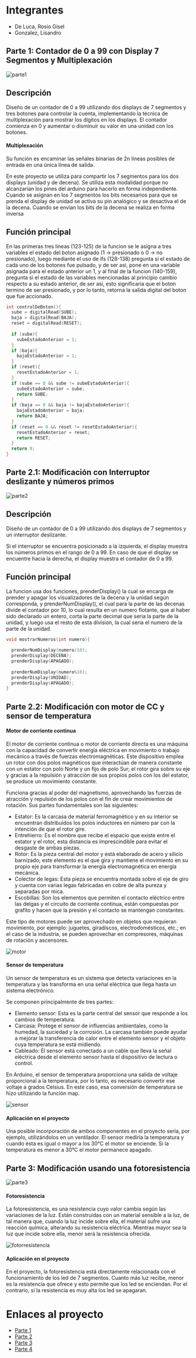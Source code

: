 # Integrantes
* De Luca, Rosio Gisel
* Gonzalez, Lisandro

## Parte 1: Contador de 0 a 99 con Display 7 Segmentos y Multiplexación

![parte1](https://github.com/Rosiodl/ProyectosArduino/assets/89924780/6f87e4b6-81fa-4c9a-9c62-e31ac41ab8ea)


## Descripción
Diseño de un contador de 0 a 99 utilizando dos displays de 7 segmentos y tres botones para
controlar la cuenta, implementando la técnica de multiplexación para mostrar los dígitos
en los displays. El contador comienza en 0 y aumentar o disminuir su valor en una unidad con los botones.

#### Multiplexación
Su función es encaminar las señales binarias de 2n líneas posibles de entrada en una única línea de salida. 

En este proyecto se utiliza para compartir los 7 segmentos para los dos displays (unidad y de decena). 
Se utiliza esta modalidad porque no alcanzarían los pines del arduino para hacerlo en forma independiente.
Cuando se asignan en los 7 segmentos los bits necesarios para que se prenda el display de unidad se activa su pin analógico y se desactiva el de la decena. 
Cuando se envian los bits de la decena se realiza en forma inversa

## Función principal

En las primeras tres lineas (123-125) de la funcion se le asigna a tres variables el estado del boton asignado (1 -> presionado o 0 -> no presionado), 
luego mediante el uso de ifs (128-138) pregunta si el estado de cada uno de los botones fue pulsado, y de ser asi, pone en una variable asignada para 
el estado anterior un 1, y al final de la funcion (140-159), pregunta si el estado de las variables mencionadas al principio cambio respecto a su 
estado anterior, de ser asi, esto significaria que el boton termino de ser presionado, y por lo tanto, retorna la salida digital del boton que fue 
accionado.

```C
int controlDeBoton(){
  sube = digitalRead(SUBE);
  baja = digitalRead(BAJA);
  reset = digitalRead(RESET);
  
  if (sube){
    subeEstadoAnterior = 1;
  }
  if (baja){
    bajaEstadoAnterior = 1;
  }
  if (reset){
    resetEstadoAnterior = 1;
  }  
  if (sube == 0 && sube != subeEstadoAnterior){
    subeEstadoAnterior = sube;
    return SUBE;
  }
  if (baja == 0 && baja != bajaEstadoAnterior){
    bajaEstadoAnterior = baja;
    return BAJA;
  }
  if (reset == 0 && reset != resetEstadoAnterior){
    resetEstadoAnterior = reset;
    return RESET;
  }  
  return 0;
}
```


## Parte 2.1: Modificación con Interruptor deslizante y números primos

![parte2](https://github.com/Rosiodl/ProyectosArduino/assets/89924780/20702a09-b448-4373-9d87-b7fa58a7ca9c)



## Descripción
Diseño de un contador de 0 a 99 utilizando dos displays de 7 segmentos y un interruptor deslizante.

Si el interruptor se encuentra posicionado a la izquierda, el display muestra los números primos en el rango de 0 a 99.
En caso de que el display se encuentre hacia la derecha, el display muestra el contador de 0 a 99.

## Función principal

La funcion usa dos funciones, prenderDisplay() la cual se encarga de prender y apagar los visualizadores de la decena y la unidad según corresponda,
y prenderNumDisplay(), el cual para la parte de las decenas divide el contador por 10, lo cual resulta en un numero flotante, que al haber sido 
declarado un entero, corta la parte decimal que seria la parte de la unidad, y luego usa el resto de esta division, la cual seria el numero de la 
parte de la unidad.


```C
void mostrarNumeros(int numero){
  
  prenderNumDisplay(numero/10);
  prenderDisplay(DECENA);
  prenderDisplay(APAGADO);
  
  prenderNumDisplay(numero%10);
  prenderDisplay(UNIDAD);
  prenderDisplay(APAGADO);
}

```


## Parte 2.2: Modificación con motor de CC y sensor de temperatura

#### Motor de corriente continua

El motor de corriente continua o motor de corriente directa es una máquina con la capacidad de convertir energía eléctrica en movimiento o trabajo mecánico a través de fuerzas electromagnéticas.
Este dispositivo emplea un rotor con dos polos magnéticos que interactúan de manera constante con un estator con polo Norte y un fijo de polo Sur; el rotor gira sobre su eje y gracias a la repulsión y atracción de sus propios polos con los del estator, se produce un movimiento constante.

Funciona gracias al poder del magnetismo, aprovechando las fuerzas de atracción y repulsión de los polos con el fin de crear movimientos de rotación.
Sus partes fundamentales son las siguientes:

* Estator: Es la carcasa de material ferromagnético y en su interior se encuentran distribuidos los polos inductores en número par con la intención de que el rotor gire.
* Entrehierro: Es el nombre que recibe el espacio que existe entre el estator y el rotor, esta distancia es imprescindible para evitar el desgaste de ambas piezas.
* Rotor: Es la pieza central del motor y está elaborado de acero y silicio barnizado; este elemento es el que gira y mantiene el movimiento en su propio eje para transformar la energía electromagnética en energía     mecánica.
* Colector de legas: Esta pieza se encuentra montada sobre el eje de giro y cuenta con varias legas fabricadas en cobre de alta pureza y separadas por mica.
* Escobillas: Son los elementos que permiten el contacto eléctrico entre las delgas y el circuito de corriente continua, están compuestas por grafito y hacen que la presión y el contacto se mantengan constantes.
  
Este tipo de motores puede ser aprovechado en objetos que requieran movimiento, por ejemplo: juguetes, giradiscos, electrodomésticos, etc.; en el caso de la industria, se pueden aprovechar en compresores, máquinas de rotación y ascensores.

![motor](https://github.com/Rosiodl/ProyectosArduino/assets/89924780/57858401-4a24-4d30-8b90-9a70dc551479)


#### Sensor de temperatura

Un sensor de temperatura es un sistema que detecta variaciones en la temperatura y las transforma en una señal eléctrica que llega hasta un sistema electrónico.

Se componen principalmente de tres partes:
* Elemento sensor: Esta es la parte central del sensor que responde a los cambios de temperatura.
* Carcasa: Protege el sensor de influencias ambientales, como la humedad, la suciedad y la corrosión. La carcasa también puede ayudar a mejorar la transferencia de calor entre el elemento sensor y el objeto cuya temperatura se está midiendo.
* Cableado: El sensor está conectado a un cable que lleva la señal eléctrica desde el elemento sensor hasta el dispositivo de lectura o control. 
  
En Arduino, el sensor de temperatura proporciona una salida de voltaje proporcional a la temperatura, por lo tanto, es necesario convertir ese voltaje a grados Celsius. En este caso, esa conversión de temperatura se hizo utilizando la función map.


![sensor](https://github.com/Rosiodl/ProyectosArduino/assets/89924780/5e54bd23-f414-4169-94ba-e498d40bbc86)


#### Aplicación en el proyecto

Una posible incorporación de ambos componentes en el proyecto sería, por ejemplo, utilizándolos en un ventilador. El sensor mediría la temperatura y cuando ésta es igual o mayor a los 30°C el motor se enciende. Si la temperatura es menor a 30°C el motor permanece apagado.

## Parte 3: Modificación usando una fotoresistencia

![parte3](https://github.com/Rosiodl/ProyectosArduino/assets/89924780/c082abb9-b54f-43ad-9f4e-09f1af02a95f)

#### Fotoresistencia

La fotoresistencia, es una resistencia cuyo valor cambia según las variaciones de la luz. 
Están construidas con un material sensible a la luz, de tal manera que, cuando la luz incide sobre ella, el material sufre una reacción química, alterando su resistencia eléctrica. 
Mientras mayor sea la luz que incide sobre ella, menor será la resistencia ofrecida.



![fotorresistencia](https://github.com/Rosiodl/ProyectosArduino/assets/89924780/0f012372-37eb-4274-a341-37687412ba65)

#### Aplicación en el proyecto

En el proyecto, la fotoresistencia está directamente relacionada con el funcionamiento de los led de 7 segmentos.
Cuanto más luz recibe, menor es la resistencia que ofrece y esto permite que los led se enciendan. Por el contrario, si la resistencia es muy alta los led se apagaran.



# Enlaces al proyecto
* [Parte 1](https://www.tinkercad.com/things/ajBtQkZgpyX-copy-of-primer-parcial-parte-1/editel?sharecode=kyloOgjOjRCKmidilat9jocpUBs_b18UxDfPWX8ttG4) 
* [Parte 2](https://www.tinkercad.com/things/ks8qoWAqN0g-primer-parcial-parte-2/editel?sharecode=6q1re_Cas0dJkWkAkpKIjD-2QozqC5lB7e4nQ291InQ)
* [Parte 3](https://www.tinkercad.com/things/02N96KsOdNK-copy-of-primer-parcial-parte-2/editel?sharecode=tjVgDfwn7Ym49k7H87_zBjwOrXnq87z_xDCaQ2rhhZw)
* [Parte 4](https://www.tinkercad.com/things/gzbG60Dl5tL-copy-of-primer-parcial-parte-3/editel?sharecode=UDC0Q3HaM8DSIuW-7a7FfiVMapQXYp2yU458Uve0PGY) 
